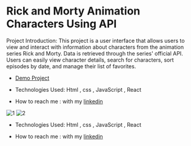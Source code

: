 # Rick and Morty Animation Characters Using API
Project Introduction: 
This project is a user interface that allows users to view and interact with information about characters from the animation series Rick and Morty. Data is retrieved through the series' official API. Users can easily view character details, search for characters, sort episodes by date, and manage their list of favorites.

- [Demo Project](https://animation-rick-and-morty.netlify.app/)

- Technologies Used: Html , css , JavaScript , React

- How to reach me : with my [linkedin](https://www.linkedin.com/in/niloofar-anisi-9879a624a/)

![1](https://github.com/user-attachments/assets/0bb4e0ed-a800-4f24-a1fe-ceb87f173042)
![2](https://github.com/user-attachments/assets/d05de037-7eda-4fa4-aaa9-89b4eaa779d6)

- Technologies Used: Html , css , JavaScript , React

- How to reach me : with my [linkedin](https://www.linkedin.com/in/niloofar-anisi-9879a624a/)
